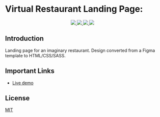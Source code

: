 # Virtual Restaurant Landing Page:

<p align="center">
  <a href="https://www.w3schools.com/html/" alt="Built with: HTML5">
    <img src="https://badgen.net/badge/Built%20with/HTML5/E44D26" />
  </a>
  <a href="https://www.w3schools.com/css/" alt="Built with: CSS">
    <img src="https://badgen.net/badge/Built%20with/CSS3/264DE4" />
  </a>
  <a href="https://www.w3schools.com/sass/" alt="Powered By: SASS">
    <img src="https://badgen.net/badge/Powered%20by/SASS/CD6799" />
  </a>
  <a href="https://opensource.org/licenses/MIT" alt="License: MIT">
    <img src="https://img.shields.io/badge/License-MIT-green.svg" />
  </a>
</p>

## Introduction

Landing page for an imaginary restaurant.
Design converted from a Figma template to HTML/CSS/SASS.

## Important Links

- [Live demo](https://raj-batth.github.io/restaurant/dist/)

## License

[MIT](https://choosealicense.com/licenses/mit/)
